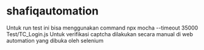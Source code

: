 # shafiqautomation
Untuk run test ini bisa menggunakan command  npx mocha --timeout 35000 Test/TC_Login.js
Untuk verifikasi captcha dilakukan secara manual di web automation yang dibuka oleh selenium
